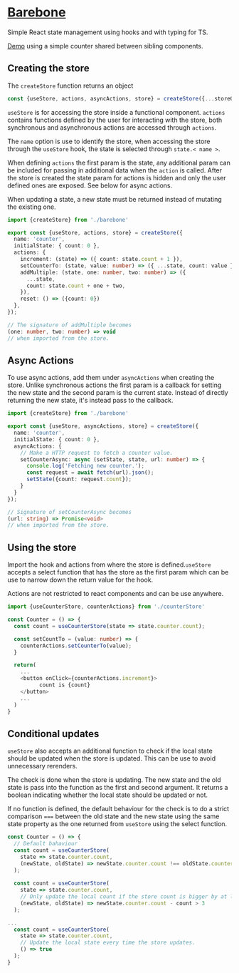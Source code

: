 # [Barebone](src/barebone)
Simple React state management using hooks and with typing for TS.

[Demo](https://seegg.github.io/barebone-demo/) using
a simple counter shared between sibling components.

## Creating the store
The `createStore` function returns an object
```ts
const {useStore, actions, asyncActions, store} = createStore({...storeOptions});
```
`useStore` is for accessing the store inside a functional component. 
`actions` contains functions defined by the user for interacting with 
the store, both synchronous and asynchronous actions are accessed through
`actions`.

The `name` option is use to identify the store, when accessing the store
through the `useStore` hook, the state is selected through `state.< name >`.

When defining `actions` the first param is the state, any additional
param can be included for passing in additional data when the `action`
is called. After the store is created the state param for actions is 
hidden and only the user defined ones are exposed. See below for 
async actions.

When updating a state, a new state must be returned instead of mutating
the existing one.

```ts
import {createStore} from './barebone'

export const {useStore, actions, store} = createStore({
  name: 'counter',
  initialState: { count: 0 },
  actions: {
    increment: (state) => ({ count: state.count + 1 }),
    setCounterTo: (state, value: number) => ({ ...state, count: value }),
    addMultiple: (state, one: number, two: number) => ({
      ...state,
      count: state.count + one + two,
    }),
    reset: () => ({count: 0})
  },
});

// The signature of addMultiple becomes
(one: number, two: number) => void
// when imported from the store.
```
## Async Actions

To use async actions, add them under `asyncActions` when creating the
store. Unlike synchronous actions the first param is a callback for setting 
the new state and the second param is the current state. Instead of directly 
returning the new state, it's instead pass to the callback. 

```ts
import {createStore} from './barebone'

export const {useStore, asyncActions, store} = createStore({
  name: 'counter',
  initialState: { count: 0 },
  asyncActions: {
    // Make a HTTP request to fetch a counter value.
    setCounterAsync: async (setState, state, url: number) => {
      console.log('Fetching new counter.');
      const request = await fetch(url).json();
      setState({count: request.count});
    }
  }
});

// Signature of setCounterAsync becomes
(url: string) => Promise<void>
// when imported from the store.
```
## Using the store
Import the hook and actions from where the store is defined.`useStore` 
accepts a select function that has the store as the first param which
can be use to narrow down the return value for the hook.

Actions are not restricted to react components and can be use anywhere.
```ts
import {useCounterStore, counterActions} from './counterStore'

const Counter = () => {
  const count = useCounterStore(state => state.counter.count);

  const setCountTo = (value: number) => {
    counterActions.setCounterTo(value);
  }

  return(
    ...
    <button onClick={counterActions.increment}>
          count is {count}
    </button>
    ...
  )
}

```
## Conditional updates
`useStore` also accepts an additional function to check if the local 
state should be updated when the store is updated. This can be
use to avoid unnecessary rerenders.

The check is done when the store is updating. The new state and
the old state is pass into the function as the first and second argument.
It returns a boolean indicating whether the local state should be
updated or not.

If no function is defined, the default behaviour for the check is to do
a strict comparison `===` between the old state and the new state using the
same state property as the one returned from `useStore` using the select
function.

```ts
const Counter = () => {
  // Default bahaviour
  const count = useCounterStore(
    state => state.counter.count,
    (newState, oldState) => newState.counter.count !== oldState.counter.count
  );
  
  const count = useCounterStore(
    state => state.counter.count,
    // Only update the local count if the store count is bigger by at least 3.
    (newState, oldState) => newState.counter.count - count > 3
  );

...
  const count = useCounterStore(
    state => state.counter.count,
    // Update the local state every time the store updates.
    () => true
  );
}

```
